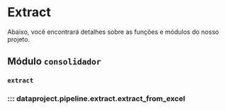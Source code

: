 # Extract

Abaixo, você encontrará detalhes sobre as funções e módulos do nosso projeto.

## Módulo `consolidador`

### `extract`


### ::: dataproject.pipeline.extract.extract_from_excel
